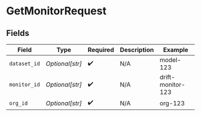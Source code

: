 # GetMonitorRequest


## Fields

| Field              | Type               | Required           | Description        | Example            |
| ------------------ | ------------------ | ------------------ | ------------------ | ------------------ |
| `dataset_id`       | *Optional[str]*    | :heavy_check_mark: | N/A                | model-123          |
| `monitor_id`       | *Optional[str]*    | :heavy_check_mark: | N/A                | drift-monitor-123  |
| `org_id`           | *Optional[str]*    | :heavy_check_mark: | N/A                | org-123            |